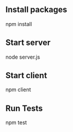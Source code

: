 ## Install packages
npm install

## Start server 
  node server.js

## Start client
  npm client

## Run Tests
  npm test